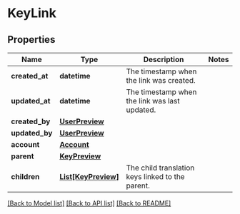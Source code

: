 # KeyLink

## Properties
Name | Type | Description | Notes
------------ | ------------- | ------------- | -------------
**created_at** | **datetime** | The timestamp when the link was created. | 
**updated_at** | **datetime** | The timestamp when the link was last updated. | 
**created_by** | [**UserPreview**](UserPreview.md) |  | 
**updated_by** | [**UserPreview**](UserPreview.md) |  | 
**account** | [**Account**](Account.md) |  | 
**parent** | [**KeyPreview**](KeyPreview.md) |  | 
**children** | [**List[KeyPreview]**](KeyPreview.md) | The child translation keys linked to the parent. | 

[[Back to Model list]](../README.md#documentation-for-models) [[Back to API list]](../README.md#documentation-for-api-endpoints) [[Back to README]](../README.md)


